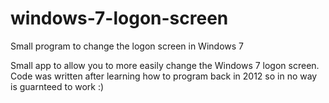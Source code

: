 # windows-7-logon-screen
Small program to change the logon screen in Windows 7

Small app to allow you to more easily change the Windows 7 logon screen. Code was written after learning how to program back in 2012 so in no way is guarnteed to work :)
